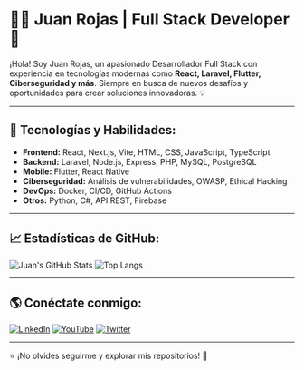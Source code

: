 # 👨‍💻 Juan Rojas | Full Stack Developer 🚀

¡Hola! Soy Juan Rojas, un apasionado Desarrollador Full Stack con experiencia en tecnologías modernas como **React, Laravel, Flutter, Ciberseguridad y más**. Siempre en busca de nuevos desafíos y oportunidades para crear soluciones innovadoras. 💡

---

## 🚀 Tecnologías y Habilidades:
- **Frontend:** React, Next.js, Vite, HTML, CSS, JavaScript, TypeScript
- **Backend:** Laravel, Node.js, Express, PHP, MySQL, PostgreSQL
- **Mobile:** Flutter, React Native
- **Ciberseguridad:** Análisis de vulnerabilidades, OWASP, Ethical Hacking
- **DevOps:** Docker, CI/CD, GitHub Actions
- **Otros:** Python, C#, API REST, Firebase

---

## 📈 Estadísticas de GitHub:
![Juan's GitHub Stats](https://github-readme-stats.vercel.app/api?username=MessigD&show_icons=true&theme=radical)
![Top Langs](https://github-readme-stats.vercel.app/api/top-langs/?username=MessigD&layout=compact&theme=radical)

---

## 🌎 Conéctate conmigo:
[![LinkedIn](https://img.shields.io/badge/LinkedIn-JuanRojas-blue?style=flat-square&logo=linkedin)](https://www.linkedin.com/in/tu-perfil)
[![YouTube](https://img.shields.io/badge/YouTube-Crea%20Tu%20Web%20Desde%20Cero-red?style=flat-square&logo=youtube)](https://www.youtube.com/c/CreaTuWebDesdeCero)
[![Twitter](https://img.shields.io/badge/Twitter-MESSIG⚡D-1DA1F2?style=flat-square&logo=twitter)](https://twitter.com/MESSIGD)

---

⭐ ¡No olvides seguirme y explorar mis repositorios! 🚀